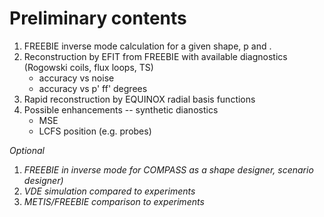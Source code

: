 # Preliminary contents

1. FREEBIE inverse mode calculation for a given shape, p and <j>.
2. Reconstruction by EFIT from FREEBIE with available diagnostics (Rogowski coils, flux loops, TS)
   * accuracy vs noise 
   * accuracy vs p' ff' degrees
3. Rapid reconstruction by EQUINOX radial basis functions
4. Possible enhancements -- synthetic dianostics
   * MSE
   * LCFS position (e.g. probes)

_Optional_

1. _FREEBIE in inverse mode for COMPASS as a shape designer, scenario designer)_
2. _VDE simulation compared to experiments_
3. _METIS/FREEBIE comparison to experiments_
